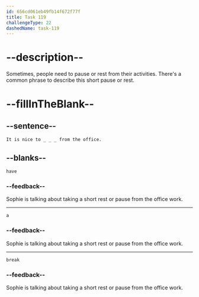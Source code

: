 ```yaml
---
id: 656cd061eb49fb14f672f77f
title: Task 119
challengeType: 22
dashedName: task-119
---
```


<!--
AUDIO REFERENCE:
Sophie: It is nice to _________ from the office.
-->

# --description--

Sometimes, people need to pause or rest from their activities. There's a common phrase to describe this short pause or rest.

# --fillInTheBlank--

## --sentence--

`It is nice to _ _ _ from the office.`

## --blanks--

`have`

### --feedback--

Sophie is talking about taking a short rest or pause from the office work.

---

`a`

### --feedback--

Sophie is talking about taking a short rest or pause from the office work.

---

`break`

### --feedback--

Sophie is talking about taking a short rest or pause from the office work.

